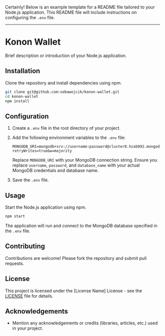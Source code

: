 Certainly! Below is an example template for a README file tailored to your Node.js application. This README file will include instructions on configuring the `.env` file.

---

# Konon Wallet

Brief description or introduction of your Node.js application.

## Installation

Clone the repository and install dependencies using npm.

```bash
git clone git@github.com:sebawojcik/konon-wallet.git
cd konon-wallet
npm install
```

## Configuration

1. Create a `.env` file in the root directory of your project.

2. Add the following environment variables to the `.env` file:

   ```plaintext
   MONGODB_URI=mongodb+srv://username:password@cluster0.hzab992.mongodb.net/database_name?retryWrites=true&w=majority
   ```

   Replace `MONGODB_URI` with your MongoDB connection string. Ensure you replace `username`, `password`, and `database_name` with your actual MongoDB credentials and database name.

3. Save the `.env` file.

## Usage

Start the Node.js application using npm.

```bash
npm start
```

The application will run and connect to the MongoDB database specified in the `.env` file.

## Contributing

Contributions are welcome! Please fork the repository and submit pull requests.

## License

This project is licensed under the [License Name] License - see the [LICENSE](LICENSE) file for details.

## Acknowledgements

- Mention any acknowledgements or credits (libraries, articles, etc.) used in your project.

